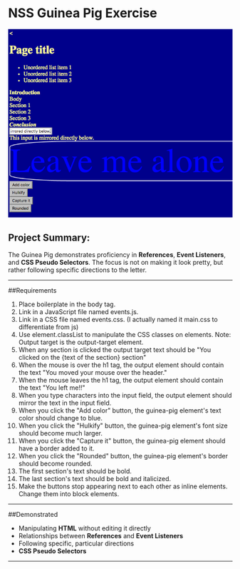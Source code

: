 # NSS Guinea Pig Exercise

![Splashpage](https://raw.githubusercontent.com/mitchellblom/guineaPig/guineaPig/guineaPig.png)

## Project Summary:
The Guinea Pig demonstrates proficiency in **References**, **Event Listeners**, and **CSS Pseudo Selectors**. The focus is not on making it look pretty, but rather following specific directions to the letter.

<hr>

##Requirements
1. Place boilerplate in the body tag.
1. Link in a JavaScript file named events.js.
1. Link in a CSS file named events.css. (I actually named it main.css to differentiate from js)
1. Use element.classList to manipulate the CSS classes on elements.
Note: Output target is the output-target element.
1. When any section is clicked the output target text should be "You clicked on the {text of the section} section"
1. When the mouse is over the h1 tag, the output element should contain the text "You moved your mouse over the header."
1. When the mouse leaves the h1 tag, the output element should contain the text "You left me!!"
1. When you type characters into the input field, the output element should mirror the text in the input field.
1. When you click the "Add color" button, the guinea-pig element's text color should change to blue.
1. When you click the "Hulkify" button, the guinea-pig element's font size should become much larger.
1. When you click the "Capture it" button, the guinea-pig element should have a border added to it.
1. When you click the "Rounded" button, the guinea-pig element's border should become rounded.
1. The first section's text should be bold.
1. The last section's text should be bold and italicized.
1. Make the buttons stop appearing next to each other as inline elements. Change them into block elements.

<hr>

##Demonstrated
 - Manipulating **HTML** without editing it directly
 - Relationships between **References** and **Event Listeners**
 - Following specific, particular directions
 - **CSS Pseudo Selectors**

<hr>